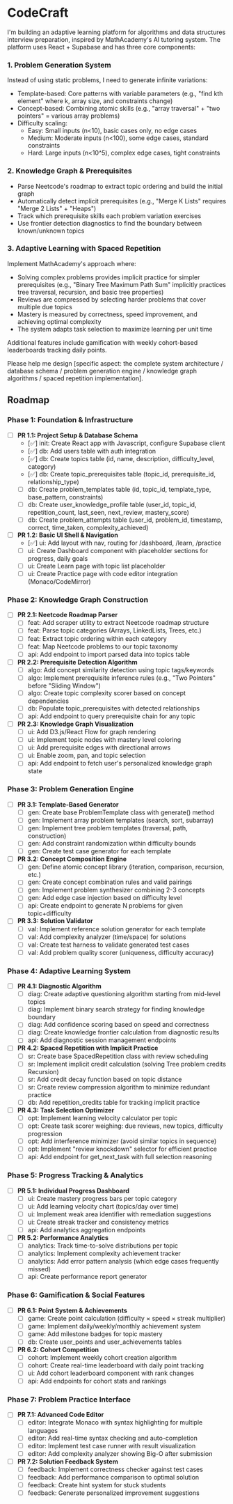 # CodeCraft


I'm building an adaptive learning platform for algorithms and data structures interview preparation, inspired by MathAcademy's AI tutoring system. The platform uses React + Supabase and has three core components:

### 1. Problem Generation System
Instead of using static problems, I need to generate infinite variations:
- Template-based: Core patterns with variable parameters (e.g., "find kth element" where k, array size, and constraints change)
- Concept-based: Combining atomic skills (e.g., "array traversal" + "two pointers" = various array problems)
- Difficulty scaling:
  - Easy: Small inputs (n<10), basic cases only, no edge cases
  - Medium: Moderate inputs (n<100), some edge cases, standard constraints  
  - Hard: Large inputs (n<10^5), complex edge cases, tight constraints

### 2. Knowledge Graph & Prerequisites
- Parse Neetcode's roadmap to extract topic ordering and build the initial graph
- Automatically detect implicit prerequisites (e.g., "Merge K Lists" requires "Merge 2 Lists" + "Heaps")
- Track which prerequisite skills each problem variation exercises
- Use frontier detection diagnostics to find the boundary between known/unknown topics

### 3. Adaptive Learning with Spaced Repetition
Implement MathAcademy's approach where:
- Solving complex problems provides implicit practice for simpler prerequisites (e.g., "Binary Tree Maximum Path Sum" implicitly practices tree traversal, recursion, and basic tree properties)
- Reviews are compressed by selecting harder problems that cover multiple due topics
- Mastery is measured by correctness, speed improvement, and achieving optimal complexity
- The system adapts task selection to maximize learning per unit time

Additional features include gamification with weekly cohort-based leaderboards tracking daily points.

Please help me design [specific aspect: the complete system architecture / database schema / problem generation engine / knowledge graph algorithms / spaced repetition implementation].

## Roadmap
### Phase 1: Foundation & Infrastructure
- [ ] **PR 1.1: Project Setup & Database Schema**
  - [✅] init: Create React app with Javascript, configure Supabase client
  - [✅] db: Add users table with auth integration
  - [✅] db: Create topics table (id, name, description, difficulty_level, category)
  - [✅] db: Create topic_prerequisites table (topic_id, prerequisite_id, relationship_type)
  - [ ] db: Create problem_templates table (id, topic_id, template_type, base_pattern, constraints)
  - [ ] db: Create user_knowledge_profile table (user_id, topic_id, repetition_count, last_seen, next_review, mastery_score)
  - [ ] db: Create problem_attempts table (user_id, problem_id, timestamp, correct, time_taken, complexity_achieved)
- [ ] **PR 1.2: Basic UI Shell & Navigation**
  - [✅] ui: Add layout with nav, routing for /dashboard, /learn, /practice
  - [ ] ui: Create Dashboard component with placeholder sections for progress, daily goals
  - [ ] ui: Create Learn page with topic list placeholder
  - [ ] ui: Create Practice page with code editor integration (Monaco/CodeMirror)

### Phase 2: Knowledge Graph Construction
- [ ] **PR 2.1: Neetcode Roadmap Parser**
  - [ ] feat: Add scraper utility to extract Neetcode roadmap structure
  - [ ] feat: Parse topic categories (Arrays, LinkedLists, Trees, etc.)
  - [ ] feat: Extract topic ordering within each category
  - [ ] feat: Map Neetcode problems to our topic taxonomy
  - [ ] api: Add endpoint to import parsed data into topics table
- [ ] **PR 2.2: Prerequisite Detection Algorithm**
  - [ ] algo: Add concept similarity detection using topic tags/keywords
  - [ ] algo: Implement prerequisite inference rules (e.g., "Two Pointers" before "Sliding Window")
  - [ ] algo: Create topic complexity scorer based on concept dependencies
  - [ ] db: Populate topic_prerequisites with detected relationships
  - [ ] api: Add endpoint to query prerequisite chain for any topic
- [ ] **PR 2.3: Knowledge Graph Visualization**
  - [ ] ui: Add D3.js/React Flow for graph rendering
  - [ ] ui: Implement topic nodes with mastery level coloring
  - [ ] ui: Add prerequisite edges with directional arrows
  - [ ] ui: Enable zoom, pan, and topic selection
  - [ ] api: Add endpoint to fetch user's personalized knowledge graph state

### Phase 3: Problem Generation Engine
- [ ] **PR 3.1: Template-Based Generator**
  - [ ] gen: Create base ProblemTemplate class with generate() method
  - [ ] gen: Implement array problem templates (search, sort, subarray)
  - [ ] gen: Implement tree problem templates (traversal, path, construction)
  - [ ] gen: Add constraint randomization within difficulty bounds
  - [ ] gen: Create test case generator for each template
- [ ] **PR 3.2: Concept Composition Engine**
  - [ ] gen: Define atomic concept library (iteration, comparison, recursion, etc.)
  - [ ] gen: Create concept combination rules and valid pairings
  - [ ] gen: Implement problem synthesizer combining 2-3 concepts
  - [ ] gen: Add edge case injection based on difficulty level
  - [ ] api: Create endpoint to generate N problems for given topic+difficulty
- [ ] **PR 3.3: Solution Validator**
  - [ ] val: Implement reference solution generator for each template
  - [ ] val: Add complexity analyzer (time/space) for solutions
  - [ ] val: Create test harness to validate generated test cases
  - [ ] val: Add problem quality scorer (uniqueness, difficulty accuracy)

### Phase 4: Adaptive Learning System
- [ ] **PR 4.1: Diagnostic Algorithm**
  - [ ] diag: Create adaptive questioning algorithm starting from mid-level topics
  - [ ] diag: Implement binary search strategy for finding knowledge boundary
  - [ ] diag: Add confidence scoring based on speed and correctness
  - [ ] diag: Create knowledge frontier calculation from diagnostic results
  - [ ] api: Add diagnostic session management endpoints
- [ ] **PR 4.2: Spaced Repetition with Implicit Practice**
  - [ ] sr: Create base SpacedRepetition class with review scheduling
  - [ ] sr: Implement implicit credit calculation (solving Tree problem credits Recursion)
  - [ ] sr: Add credit decay function based on topic distance
  - [ ] sr: Create review compression algorithm to minimize redundant practice
  - [ ] db: Add repetition_credits table for tracking implicit practice
- [ ] **PR 4.3: Task Selection Optimizer**
  - [ ] opt: Implement learning velocity calculator per topic
  - [ ] opt: Create task scorer weighing: due reviews, new topics, difficulty progression
  - [ ] opt: Add interference minimizer (avoid similar topics in sequence)
  - [ ] opt: Implement "review knockdown" selector for efficient practice
  - [ ] api: Add endpoint for get_next_task with full selection reasoning

### Phase 5: Progress Tracking & Analytics
- [ ] **PR 5.1: Individual Progress Dashboard**
  - [ ] ui: Create mastery progress bars per topic category
  - [ ] ui: Add learning velocity chart (topics/day over time)
  - [ ] ui: Implement weak area identifier with remediation suggestions
  - [ ] ui: Create streak tracker and consistency metrics
  - [ ] api: Add analytics aggregation endpoints
- [ ] **PR 5.2: Performance Analytics**
  - [ ] analytics: Track time-to-solve distributions per topic
  - [ ] analytics: Implement complexity achievement tracker
  - [ ] analytics: Add error pattern analysis (which edge cases frequently missed)
  - [ ] api: Create performance report generator

### Phase 6: Gamification & Social Features
- [ ] **PR 6.1: Point System & Achievements**
  - [ ] game: Create point calculation (difficulty × speed × streak multiplier)
  - [ ] game: Implement daily/weekly/monthly achievement system
  - [ ] game: Add milestone badges for topic mastery
  - [ ] db: Create user_points and user_achievements tables
- [ ] **PR 6.2: Cohort Competition**
  - [ ] cohort: Implement weekly cohort creation algorithm
  - [ ] cohort: Create real-time leaderboard with daily point tracking
  - [ ] ui: Add cohort leaderboard component with rank changes
  - [ ] api: Add endpoints for cohort stats and rankings

### Phase 7: Problem Practice Interface
- [ ] **PR 7.1: Advanced Code Editor**
  - [ ] editor: Integrate Monaco with syntax highlighting for multiple languages
  - [ ] editor: Add real-time syntax checking and auto-completion
  - [ ] editor: Implement test case runner with result visualization
  - [ ] editor: Add complexity analyzer showing Big-O after submission
- [ ] **PR 7.2: Solution Feedback System**
  - [ ] feedback: Implement correctness checker against test cases
  - [ ] feedback: Add performance comparison to optimal solution
  - [ ] feedback: Create hint system for stuck students
  - [ ] feedback: Generate personalized improvement suggestions
